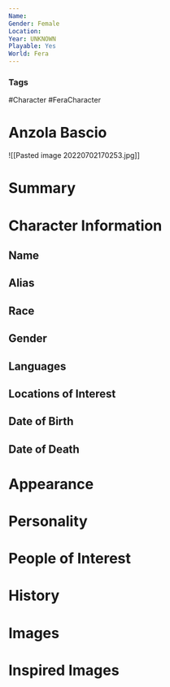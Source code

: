 ```yaml
---
Name: 
Gender: Female
Location: 
Year: UNKNOWN
Playable: Yes
World: Fera
---
```


### Tags
#Character #FeraCharacter 

# Anzola Bascio

![[Pasted image 20220702170253.jpg]]

# Summary


# Character Information

## Name

## Alias

## Race

## Gender

## Languages

## Locations of Interest

## Date of Birth

## Date of Death

# Appearance

# Personality

# People of Interest

# History

# Images

# Inspired Images
